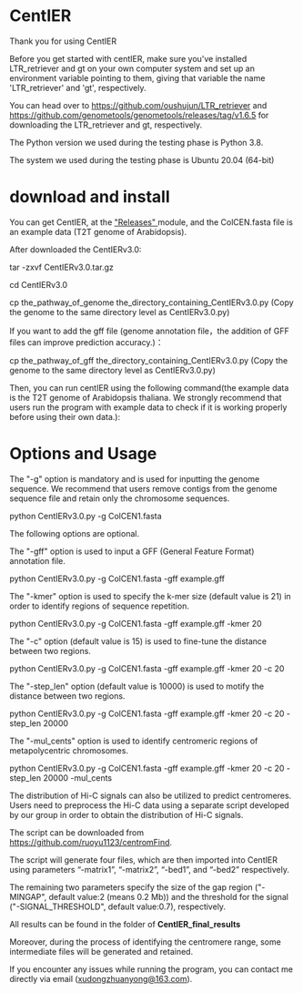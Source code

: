 # CentIER

Thank you for using CentIER

Before you get started with centIER, make sure you've installed LTR_retriever and gt on your own computer system and set up an environment variable pointing to them, giving that variable the name 'LTR_retriever' and 'gt', respectively. 

You can head over to https://github.com/oushujun/LTR_retriever and https://github.com/genometools/genometools/releases/tag/v1.6.5 for downloading the LTR_retriever and gt, respectively.

The Python version we used during the testing phase is Python 3.8.

The system we used during the testing phase is Ubuntu 20.04 (64-bit)

# download and install

You can get CentIER, at the ["Releases" ](https://github.com/simon19891216/CentIER/releases/tag/CentIERv2.0) module, and the ColCEN.fasta file is an example data (T2T genome of Arabidopsis).

After downloaded the CentIERv3.0:

tar -zxvf CentIERv3.0.tar.gz

cd CentIERv3.0

cp the_pathway_of_genome the_directory_containing_CentIERv3.0.py (Copy the genome to the same directory level as CentIERv3.0.py)

If you want to add the gff file (genome annotation file，the addition of GFF files can improve prediction accuracy.)：

cp the_pathway_of_gff the_directory_containing_CentIERv3.0.py (Copy the genome to the same directory level as CentIERv3.0.py)

Then, you can run centIER using the following command(the example data is the T2T genome of Arabidopsis thaliana. We strongly recommend that users run the program with example data to check if it is working properly before using their own data.):

# Options and Usage

The "-g" option is mandatory and is used for inputting the genome sequence. We recommend that users remove contigs from the genome sequence file and retain only the chromosome sequences.

python CentIERv3.0.py -g ColCEN1.fasta

The following options are optional.

The "-gff" option is used to input a GFF (General Feature Format) annotation file.

python CentIERv3.0.py -g ColCEN1.fasta -gff example.gff

The "-kmer" option is used to specify the k-mer size (default value is 21) in order to identify regions of sequence repetition.

python CentIERv3.0.py -g ColCEN1.fasta -gff example.gff -kmer 20

The "-c" option (default value is 15) is used to fine-tune the distance between two regions.

python CentIERv3.0.py -g ColCEN1.fasta -gff example.gff -kmer 20 -c 20

The "-step_len" option (default value is 10000) is used to motify the distance between two regions.

python CentIERv3.0.py -g ColCEN1.fasta -gff example.gff -kmer 20 -c 20 -step_len 20000

The "-mul_cents" option is used to identify centromeric regions of metapolycentric chromosomes.

python CentIERv3.0.py -g ColCEN1.fasta -gff example.gff -kmer 20 -c 20 -step_len 20000 -mul_cents

The distribution of Hi-C signals can also be utilized to predict centromeres. Users need to preprocess the Hi-C data using a separate script developed by our group in order to obtain the distribution of Hi-C signals.

The script can be downloaded from https://github.com/ruoyu1123/centromFind. 

The script will generate four files, which are then imported into CentIER using parameters “-matrix1”, “-matrix2”, “-bed1”, and “-bed2” respectively.

The remaining two parameters specify the size of the gap region ("-MINGAP", default value:2 (means 0.2 Mb)) and the threshold for the signal ("-SIGNAL_THRESHOLD", default value:0.7), respectively.

All results can be found in the folder of **CentIER_final_results**

Moreover, during the process of identifying the centromere range, some intermediate files will be generated and retained.

If you encounter any issues while running the program, you can contact me directly via email (xudongzhuanyong@163.com).
